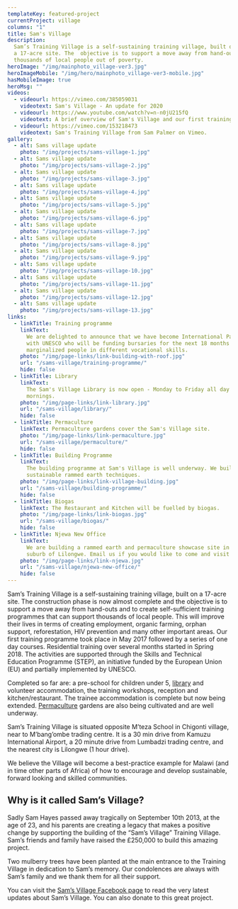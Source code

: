 ```yaml
---
templateKey: featured-project
currentProject: village
columns: "1"
title: Sam's Village
description:
  Sam’s Training Village is a self-sustaining training village, built on
  a 17-acre site. The  objective is to support a move away from hand-outs and to train
  thousands of local people out of poverty.
heroImage: "/img/mainphoto_village-ver3.jpg"
heroImageMobile: "/img/hero/mainphoto_village-ver3-mobile.jpg"
hasMobileImage: true
heroMsg: ""
videos:
  - videourl: https://vimeo.com/385059031
    videotext: Sam's Village - An update for 2020
  - videourl: https://www.youtube.com/watch?v=n-n0jU215fQ
    videotext: A brief overview of Sam's Village and our first training course for Tailors
  - videourl: https://vimeo.com/153218473
    videotext: Sam's Training Village from Sam Palmer on Vimeo.
gallery:
  - alt: Sams village update
    photo: "/img/projects/sams-village-1.jpg"
  - alt: Sams village update
    photo: "/img/projects/sams-village-2.jpg"
  - alt: Sams village update
    photo: "/img/projects/sams-village-3.jpg"
  - alt: Sams village update
    photo: "/img/projects/sams-village-4.jpg"
  - alt: Sams village update
    photo: "/img/projects/sams-village-5.jpg"
  - alt: Sams village update
    photo: "/img/projects/sams-village-6.jpg"
  - alt: Sams village update
    photo: "/img/projects/sams-village-7.jpg"
  - alt: Sams village update
    photo: "/img/projects/sams-village-8.jpg"
  - alt: Sams village update
    photo: "/img/projects/sams-village-9.jpg"
  - alt: Sams village update
    photo: "/img/projects/sams-village-10.jpg"
  - alt: Sams village update
    photo: "/img/projects/sams-village-11.jpg"
  - alt: Sams village update
    photo: "/img/projects/sams-village-12.jpg"
  - alt: Sams village update
    photo: "/img/projects/sams-village-13.jpg"
links:
  - linkTitle: Training programme
    linkText:
      We are delighted to announce that we have become International Partners
      with UNESCO who will be funding bursaries for the next 18 months to train 150
      marginalized people in different vocational skills.
    photo: "/img/page-links/link-building-with-roof.jpg"
    url: "/sams-village/training-programme/"
    hide: false
  - linkTitle: Library
    linkText:
      The Sam's Village Library is now open - Monday to Friday all day and Saturday
      mornings.
    photo: "/img/page-links/link-library.jpg"
    url: "/sams-village/library/"
    hide: false
  - linkTitle: Permaculture
    linkText: Permaculture gardens cover the Sam's Village site.
    photo: "/img/page-links/link-permaculture.jpg"
    url: "/sams-village/permaculture/"
    hide: false
  - linkTitle: Building Programme
    linkText:
      The building programme at Sam's Village is well underway. We build using
      sustainable rammed earth techniques.
    photo: "/img/page-links/link-village-building.jpg"
    url: "/sams-village/building-programme/"
    hide: false
  - linkTitle: Biogas
    linkText: The Restaurant and Kitchen will be fuelled by biogas.
    photo: "/img/page-links/link-biogas.jpg"
    url: "/sams-village/biogas/"
    hide: false
  - linkTitle: Njewa New Office
    linkText:
      We are building a rammed earth and permaculture showcase site in the Njewa
      suburb of Lilongwe. Email us if you would like to come and visit it!
    photo: "/img/page-links/link-njewa.jpg"
    url: "/sams-village/njewa-new-office/"
    hide: false
---
```


Sam’s Training Village is a self-sustaining training village, built on a 17-acre site. The construction phase is now almost complete and the objective is to support a move away from hand-outs and to create self-sufficient training programmes that can support thousands of local people. This will improve their lives in terms of creating employment, organic farming, orphan support, reforestation, HIV prevention and many other important areas. Our first training programme took place in May 2017 followed by a series of one day courses. Residential training over several months started in Spring 2018. The activities are supported through the Skills and Technical Education Programme (STEP), an initiative funded by the European Union (EU) and partially implemented by UNESCO.

Completed so far are: a pre-school for children under 5, [library](/sams-village/library/) and volunteer accommodation, the training workshops, reception and kitchen/restaurant. The trainee accommodation is complete but now being extended. [Permaculture](/sams-village/permaculture/) gardens are also being cultivated and are well underway.

Sam’s Training Village is situated opposite M’teza School in Chigonti village, near to M’bang’ombe trading centre. It is a 30 min drive from Kamuzu International Airport, a 20 minute drive from Lumbadzi trading centre, and the nearest city is Lilongwe (1 hour drive).

We believe the Village will become a best-practice example for Malawi (and in time other parts of Africa) of how to encourage and develop sustainable, forward looking and skilled communities.

## Why is it called Sam’s Village?

Sadly Sam Hayes passed away tragically on September 10th 2013, at the age of 23, and his parents are creating a legacy that makes a positive change by supporting the building of the “Sam’s Village” Training Village. Sam’s friends and family have raised the £250,000 to build this amazing project.

Two mulberry trees have been planted at the main entrance to the Training Village in dedication to Sam’s memory. Our condolences are always with Sam’s family and we thank them for all their support.

You can visit the [Sam’s Village Facebook page](https://www.facebook.com/Sams-Village-1414840415409790/) to read the very latest updates about Sam’s Village. You can also donate to this great project.
